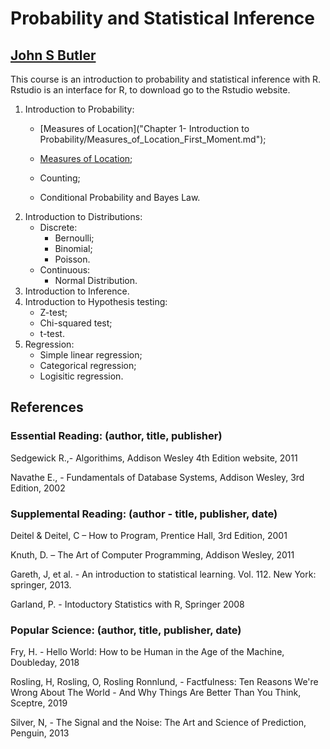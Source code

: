 # Probability and Statistical Inference
## [John S Butler](http://https://johnsbutler.netlify.com/)

This course is an introduction to probability and statistical inference with R. Rstudio is an interface for R, to download go to the Rstudio website.

1. Introduction to Probability:
   - [Measures of Location]("Chapter 1- Introduction to Probability/Measures_of_Location_First_Moment.md");
   - [Measures of Location](Chapter%201-%20Introduction%20to%20Probability/Measures_of_Location_First_Moment.md);

   - Counting;
   - Conditional Probability and Bayes Law.
2. Introduction to Distributions:
   - Discrete:
     - Bernoulli;
     - Binomial;
     - Poisson.
   - Continuous:
     - Normal Distribution.
3. Introduction to Inference.
4. Introduction to Hypothesis testing:
   - Z-test;
   - Chi-squared test;
   - t-test.
5. Regression:
   - Simple linear regression;
   - Categorical regression;
   - Logisitic regression.

## References
### Essential Reading: (author, title, publisher)
Sedgewick R.,-  Algorithims, Addison Wesley 4th Edition website, 2011

Navathe E., - Fundamentals of Database Systems, Addison Wesley, 3rd Edition, 2002

### Supplemental Reading: (author - title, publisher, date)

Deitel & Deitel, C – How to Program, Prentice Hall, 3rd Edition, 2001

Knuth, D. – The Art of Computer Programming, Addison Wesley,  2011

Gareth, J, et al. - An introduction to statistical learning. Vol. 112. New York: springer, 2013.

Garland, P.  - Intoductory Statistics with R, Springer 2008

### Popular Science: (author, title, publisher, date)
Fry, H. - Hello World: How to be Human in the Age of the Machine, Doubleday, 2018

Rosling, H, Rosling, O, Rosling Ronnlund, - Factfulness: Ten Reasons We're Wrong About The World - And Why Things Are Better Than You Think, Sceptre, 2019

Silver, N, - The Signal and the Noise: The Art and Science of Prediction, Penguin, 2013

